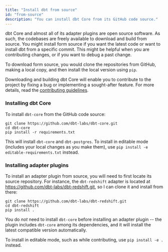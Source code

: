 ```yaml
---
title: "Install dbt from source"
id: "from-source"
description: "You can install dbt Core from its GitHub code source."
---
```


dbt Core and almost all of its adapter plugins are open source software. As such, the codebases are freely available to download and build from source. You might install form source if you want the latest code or want to install dbt from a specific commit. This might be helpful when you are contributing changes, or if you want to debug a past change.

To download form source, you would clone the repositories from GitHub, making a local copy, and then install the local version using `pip`.

Downloading and building dbt Core will enable you to contribute to the project by fixing a bug or implementing a sought-after feature. For more details, read the [contributing guidelines](https://github.com/dbt-labs/dbt-core/blob/HEAD/CONTRIBUTING.md).

### Installing dbt Core

To install `dbt-core` from the GitHub code source:

```shell
git clone https://github.com/dbt-labs/dbt-core.git
cd dbt-core
pip install -r requirements.txt
```

This will install `dbt-core` and `dbt-postgres`. To install in editable mode (includes your local changes as you make them), use `pip install -e editable-requirements.txt` instead.

### Installing adapter plugins

To install an adapter plugin from source, you will need to first locate its source repository. For instance, the `dbt-redshift` adapter is located at https://github.com/dbt-labs/dbt-redshift.git, so I can clone it and install from there:

```shell
git clone https://github.com/dbt-labs/dbt-redshift.git
cd dbt-redshift
pip install .
```

You do _not_ need to install `dbt-core` before installing an adapter plugin -- the plugin includes `dbt-core` among its dependencies, and it will install the latest compatible version automatically.

To install in editable mode, such as while contributing, use `pip install -e .` instead.

<FAQ src="Core/install-pip-os-prereqs" />
<FAQ src="Core/install-python-compatibility" />
<FAQ src="Core/install-pip-best-practices" />
